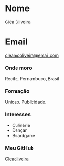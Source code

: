 # Nome
Cléa Oliveira

# Email
cleamcoliveira@email.com

### Onde moro
Recife, Pernambuco, Brasil 

### Formação
Unicap, Publicidade.

### Interesses
- Culinária
- Dançar
- Boardgame

### Meu GitHub
[Cleaoliveira](https://github.com/cleaoliveira)